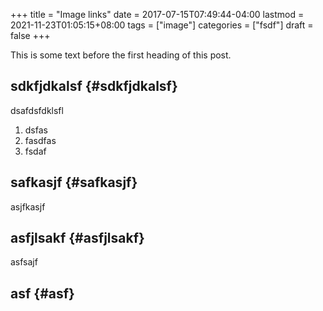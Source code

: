 +++
title = "Image links"
date = 2017-07-15T07:49:44-04:00
lastmod = 2021-11-23T01:05:15+08:00
tags = ["image"]
categories = ["fsdf"]
draft = false
+++

This is some text before the first heading of this post.


## sdkfjdkalsf {#sdkfjdkalsf}

dsafdsfdklsfl

1.  dsfas
2.  fasdfas
3.  fsdaf


## safkasjf {#safkasjf}

asjfkasjf


## asfjlsakf {#asfjlsakf}

asfsajf


## asf {#asf}
